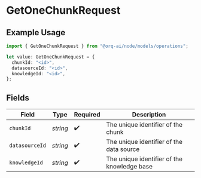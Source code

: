 # GetOneChunkRequest

## Example Usage

```typescript
import { GetOneChunkRequest } from "@orq-ai/node/models/operations";

let value: GetOneChunkRequest = {
  chunkId: "<id>",
  datasourceId: "<id>",
  knowledgeId: "<id>",
};
```

## Fields

| Field                                       | Type                                        | Required                                    | Description                                 |
| ------------------------------------------- | ------------------------------------------- | ------------------------------------------- | ------------------------------------------- |
| `chunkId`                                   | *string*                                    | :heavy_check_mark:                          | The unique identifier of the chunk          |
| `datasourceId`                              | *string*                                    | :heavy_check_mark:                          | The unique identifier of the data source    |
| `knowledgeId`                               | *string*                                    | :heavy_check_mark:                          | The unique identifier of the knowledge base |